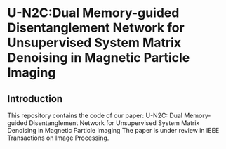 # U-N2C:Dual Memory-guided Disentanglement Network for Unsupervised System Matrix Denoising in Magnetic Particle Imaging
## Introduction
This repository contains the code  of our paper: U-N2C: Dual Memory-guided Disentanglement Network for Unsupervised System Matrix Denoising in Magnetic Particle Imaging
The paper is under review in IEEE Transactions on Image Processing.
